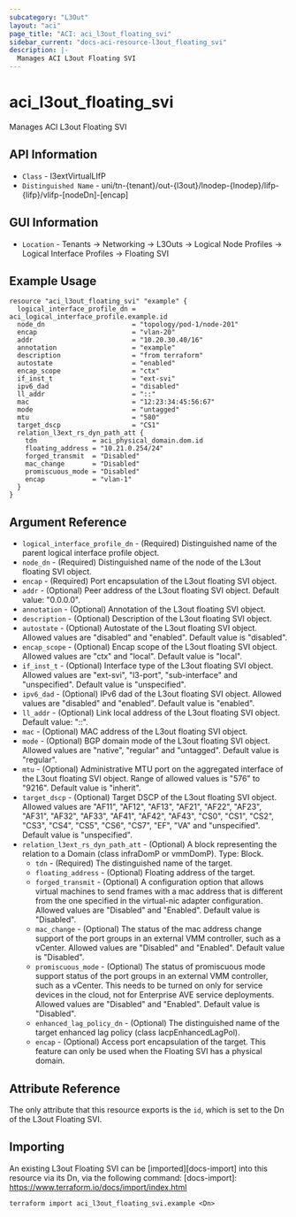 ```yaml
---
subcategory: "L3Out"
layout: "aci"
page_title: "ACI: aci_l3out_floating_svi"
sidebar_current: "docs-aci-resource-l3out_floating_svi"
description: |-
  Manages ACI L3out Floating SVI
---
```


# aci_l3out_floating_svi

Manages ACI L3out Floating SVI

## API Information ##

* `Class` - l3extVirtualLIfP
* `Distinguished Name` - uni/tn-{tenant}/out-{l3out}/lnodep-{lnodep}/lifp-{lifp}/vlifp-[nodeDn]-[encap]

## GUI Information ##

* `Location` - Tenants -> Networking -> L3Outs -> Logical Node Profiles -> Logical Interface Profiles -> Floating SVI

## Example Usage

```hcl
resource "aci_l3out_floating_svi" "example" {
  logical_interface_profile_dn = aci_logical_interface_profile.example.id
  node_dn                      = "topology/pod-1/node-201"
  encap                        = "vlan-20"
  addr                         = "10.20.30.40/16"
  annotation                   = "example"
  description                  = "from terraform"
  autostate                    = "enabled"
  encap_scope                  = "ctx"
  if_inst_t                    = "ext-svi"
  ipv6_dad                     = "disabled"
  ll_addr                      = "::"
  mac                          = "12:23:34:45:56:67"
  mode                         = "untagged"
  mtu                          = "580"
  target_dscp                  = "CS1"
  relation_l3ext_rs_dyn_path_att {
    tdn              = aci_physical_domain.dom.id
    floating_address = "10.21.0.254/24"
    forged_transmit  = "Disabled"
    mac_change       = "Disabled"
    promiscuous_mode = "Disabled"
    encap            = "vlan-1"
  }
}
```

## Argument Reference

* `logical_interface_profile_dn` - (Required) Distinguished name of the parent logical interface profile object.
* `node_dn` - (Required) Distinguished name of the node of the L3out floating SVI object.
* `encap` - (Required) Port encapsulation of the L3out floating SVI object.
* `addr` - (Optional) Peer address of the L3out floating SVI object. Default value: "0.0.0.0".
* `annotation` - (Optional) Annotation of the L3out floating SVI object.
* `description` - (Optional) Description of the L3out floating SVI object.
* `autostate` - (Optional) Autostate of the L3out floating SVI object. Allowed values are "disabled" and "enabled". Default value is "disabled".
* `encap_scope` - (Optional) Encap scope of the L3out floating SVI object. Allowed values are "ctx" and "local". Default value is "local".
* `if_inst_t` - (Optional) Interface type of the L3out floating SVI object. Allowed values are "ext-svi", "l3-port", "sub-interface" and "unspecified". Default value is "unspecified".
* `ipv6_dad` - (Optional) IPv6 dad of the L3out floating SVI object. Allowed values are "disabled" and "enabled". Default value is "enabled".
* `ll_addr` - (Optional) Link local address of the L3out floating SVI object. Default value: "::".
* `mac` - (Optional) MAC address of the L3out floating SVI object.
* `mode` - (Optional) BGP domain mode of the L3out floating SVI object. Allowed values are "native", "regular" and "untagged". Default value is "regular".
* `mtu` - (Optional) Administrative MTU port on the aggregated interface of the L3out floating SVI object. Range of allowed values is "576" to "9216". Default value is "inherit".
* `target_dscp` - (Optional) Target DSCP of the L3out floating SVI object. Allowed values are "AF11", "AF12", "AF13", "AF21", "AF22", "AF23", "AF31", "AF32", "AF33", "AF41", "AF42", "AF43", "CS0", "CS1", "CS2", "CS3", "CS4", "CS5", "CS6", "CS7", "EF", "VA" and "unspecified". Default value is "unspecified".
* `relation_l3ext_rs_dyn_path_att` - (Optional) A block representing the relation to a Domain (class infraDomP or vmmDomP). Type: Block.
  * `tdn` - (Required) The distinguished name of the target.
  * `floating_address` - (Optional) Floating address of the target.
  * `forged_transmit` - (Optional) A configuration option that allows virtual machines to send frames with a mac address that is different from the one specified in the virtual-nic adapter configuration. Allowed values are "Disabled" and "Enabled". Default value is "Disabled".
  * `mac_change` - (Optional) The status of the mac address change support of the port groups in an external VMM controller, such as a vCenter. Allowed values are "Disabled" and "Enabled". Default value is "Disabled".
  * `promiscuous_mode` - (Optional) The status of promiscuous mode support status of the port groups in an external VMM controller, such as a vCenter. This needs to be turned on only for service devices in the cloud, not for Enterprise AVE service deployments. Allowed values are "Disabled" and "Enabled". Default value is "Disabled".
  * `enhanced_lag_policy_dn` - (Optional) The distinguished name of the target enhanced lag policy (class lacpEnhancedLagPol).
  * `encap` - (Optional) Access port encapsulation of the target. This feature can only be used when the Floating SVI has a physical domain.

## Attribute Reference

The only attribute that this resource exports is the `id`, which is set to the
Dn of the L3out Floating SVI.

## Importing

An existing L3out Floating SVI can be [imported][docs-import] into this resource via its Dn, via the following command:
[docs-import]: https://www.terraform.io/docs/import/index.html

```
terraform import aci_l3out_floating_svi.example <Dn>
```
